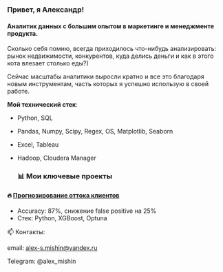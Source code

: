 ### Привет, я Александр!
#### Аналитик данных с большим опытом в маркетинге и менеджменте продукта.
Сколько себя помню, всегда приходилось что-нибудь анализировать: рынок недвижимости, конкурентов, куда делись деньги и как в этого кота влезает столько еды?)

Сейчас масштабы аналитики выросли кратно и все это благодаря новым инструментам, часть которых я успешно использую в своей работе. 

**Мой технический стек**:
- Python, SQL
- Pandas, Numpy, Scipy, Regex, OS, Matplotlib, Seaborn
- Excel, Tableau
- Hadoop, Cloudera Manager
  

  ### 📊 Мои ключевые проекты

#### 🔥 [Прогнозирование оттока клиентов](https://github.com/yourusername/churn-prediction)
- Accuracy: 87%, снижение false positive на 25%
- Стек: Python, XGBoost, Optuna



📫 Контакты:

email: alex-s.mishin@yandex.ru

Telegram: @alex_mishin



<!--
**garcettix/garcettix** is a ✨ _special_ ✨ repository because its `README.md` (this file) appears on your GitHub profile.

Here are some ideas to get you started:

- 🔭 I’m currently working on ...
- 🌱 I’m currently learning ...
- 👯 I’m looking to collaborate on ...
- 🤔 I’m looking for help with ...
- 💬 Ask me about ...
- 📫 How to reach me: ...
- 😄 Pronouns: ...
- ⚡ Fun fact: ...
-->
